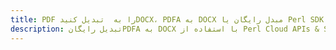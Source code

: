 ---title: PDF را به  تبدیل کنیدDOCX، PDFA به DOCX مبدل رایگان یا Perl SDKdescription: تبدیل رایگانPDFA به DOCX با استفاده از Perl Cloud APIs & SDK همچنین اسناد PDF را در Cloud ایجاد، ویرایش و رندر کنید.---